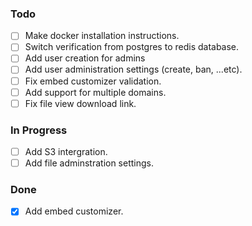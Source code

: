 ### Todo

- [ ] Make docker installation instructions.
- [ ] Switch verification from postgres to redis database.
- [ ] Add user creation for admins
- [ ] Add user administration settings (create, ban, ...etc).
- [ ] Fix embed customizer validation.
- [ ] Add support for multiple domains.
- [ ] Fix file view download link.

### In Progress

- [ ] Add S3 intergration.
- [ ] Add file adminstration settings.

### Done

- [x] Add embed customizer.
